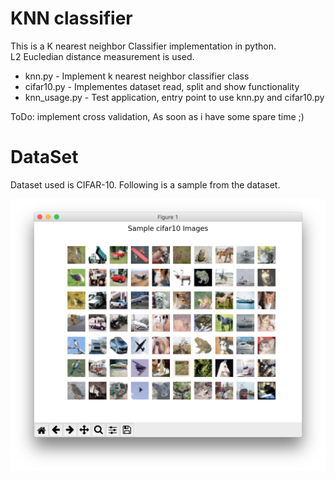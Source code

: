 # KNN classifier
This is a K nearest neighbor Classifier implementation in python.   
L2 Eucledian distance measurement is used.

* knn.py - Implement k nearest neighbor classifier class
* cifar10.py - Implementes dataset read, split and show functionality
* knn_usage.py - Test application, entry point to use knn.py and cifar10.py

ToDo: implement cross validation, As soon as i have some spare time ;)

# DataSet 
Dataset used is CIFAR-10. Following is a sample from the dataset.

![cifar10-sample](/cifar10-Sample.png?raw=true)
